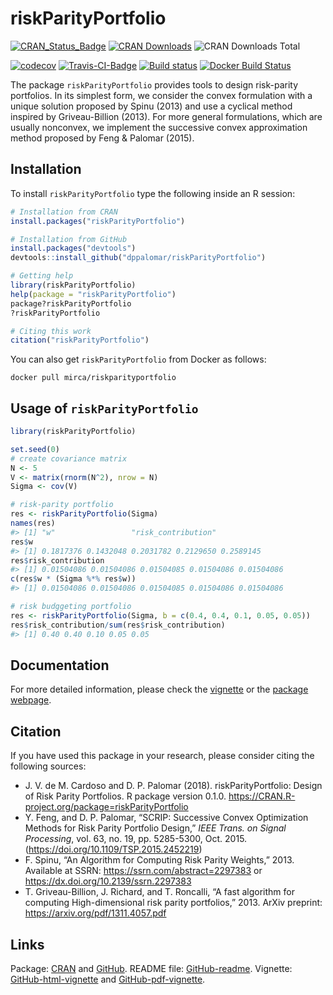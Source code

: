 <!-- README.md is generated from README.Rmd. Please edit that file -->
riskParityPortfolio
===================

[![CRAN\_Status\_Badge](https://www.r-pkg.org/badges/version/riskParityPotfolio)](https://cran.r-project.org/package=riskParityPortfolio)
[![CRAN
Downloads](https://cranlogs.r-pkg.org/badges/riskParityPortfolio)](https://cran.r-project.org/package=riskParityPortfolio)
![CRAN Downloads
Total](https://cranlogs.r-pkg.org/badges/grand-total/riskParityPortfolio?color=brightgreen)

[![codecov](https://codecov.io/gh/mirca/riskParityPortfolio/branch/master/graph/badge.svg)](https://codecov.io/gh/mirca/riskParityPortfolio)
[![Travis-CI-Badge](https://travis-ci.org/mirca/riskParityPortfolio.svg?branch=master)](https://travis-ci.org/mirca/riskParityPortfolio)
[![Build
status](https://ci.appveyor.com/api/projects/status/dqjti1y461u7sjn8/branch/master?svg=true)](https://ci.appveyor.com/project/mirca/riskparityportfolio/branch/master)
[![Docker Build
Status](https://img.shields.io/docker/build/mirca/riskparityportfolio.svg)](https://hub.docker.com/r/mirca/riskparityportfolio/)

The package `riskParityPortfolio` provides tools to design risk-parity
portfolios. In its simplest form, we consider the convex formulation
with a unique solution proposed by Spinu (2013) and use a cyclical
method inspired by Griveau-Billion (2013). For more general
formulations, which are usually nonconvex, we implement the successive
convex approximation method proposed by Feng & Palomar (2015).

Installation
------------

To install `riskParityPortfolio` type the following inside an R session:

``` r
# Installation from CRAN
install.packages("riskParityPortfolio")

# Installation from GitHub
install.packages("devtools")
devtools::install_github("dppalomar/riskParityPortfolio")

# Getting help
library(riskParityPortfolio)
help(package = "riskParityPortfolio")
package?riskParityPortfolio
?riskParityPortfolio

# Citing this work
citation("riskParityPortfolio")
```

You can also get `riskParityPortfolio` from Docker as follows:

    docker pull mirca/riskparityportfolio

Usage of `riskParityPortfolio`
------------------------------

``` r
library(riskParityPortfolio)

set.seed(0)
# create covariance matrix
N <- 5
V <- matrix(rnorm(N^2), nrow = N)
Sigma <- cov(V)

# risk-parity portfolio
res <- riskParityPortfolio(Sigma)
names(res)
#> [1] "w"                 "risk_contribution"
res$w
#> [1] 0.1817376 0.1432048 0.2031782 0.2129650 0.2589145
res$risk_contribution
#> [1] 0.01504086 0.01504086 0.01504085 0.01504086 0.01504086
c(res$w * (Sigma %*% res$w))
#> [1] 0.01504086 0.01504086 0.01504085 0.01504086 0.01504086

# risk budggeting portfolio
res <- riskParityPortfolio(Sigma, b = c(0.4, 0.4, 0.1, 0.05, 0.05))
res$risk_contribution/sum(res$risk_contribution)
#> [1] 0.40 0.40 0.10 0.05 0.05
```

Documentation
-------------

For more detailed information, please check the
[vignette](https://htmlpreview.github.io/?https://github.com/dppalomar/riskParityPortfolio/blob/master/vignettes/RiskParityPortfolio-html-vignette.html)
or the [package webpage](https://mirca.github.io/riskParityPortfolio).

Citation
--------

If you have used this package in your research, please consider citing
the following sources:

-   J. V. de M. Cardoso and D. P. Palomar (2018). riskParityPortfolio:
    Design of Risk Parity Portfolios. R package version 0.1.0.
    <https://CRAN.R-project.org/package=riskParityPortfolio>
-   Y. Feng, and D. P. Palomar, “SCRIP: Successive Convex Optimization
    Methods for Risk Parity Portfolio Design,” *IEEE Trans. on Signal
    Processing*, vol. 63, no. 19, pp. 5285-5300, Oct. 2015.
    (<https://doi.org/10.1109/TSP.2015.2452219>)
-   F. Spinu, “An Algorithm for Computing Risk Parity Weights,” 2013.
    Available at SSRN: <https://ssrn.com/abstract=2297383> or
    <https://dx.doi.org/10.2139/ssrn.2297383>
-   T. Griveau-Billion, J. Richard, and T. Roncalli, “A fast algorithm
    for computing High-dimensional risk parity portfolios,” 2013. ArXiv
    preprint: <https://arxiv.org/pdf/1311.4057.pdf>

Links
-----

Package: [CRAN](https://CRAN.R-project.org/package=riskParityPortfolio)
and [GitHub](https://github.com/dppalomar/riskParityPortfolio). README
file:
[GitHub-readme](https://htmlpreview.github.io/?https://github.com/dppalomar/riskParityPortfolio/blob/master/README.html).
Vignette:
[GitHub-html-vignette](https://htmlpreview.github.io/?https://github.com/dppalomar/riskParityPortfolio/blob/master/vignettes/RiskParityPortfolio-html-vignette.html)
and
[GitHub-pdf-vignette](https://docs.google.com/viewer?url=https://github.com/dppalomar/riskParityPortfolio/raw/master/vignettes/RiskParityPortfolio-pdf-vignette.pdf).
